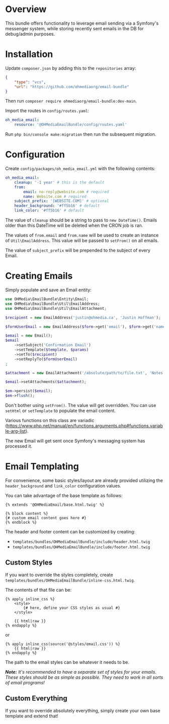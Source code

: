 # Overview

This bundle offers functionality to leverage email sending via a Symfony's
messenger system, while storing recently sent emails in the DB for debug/admin
purposes.

# Installation

Update `composer.json` by adding this to the `repositories` array:

```json
{
    "type": "vcs",
    "url": "https://github.com/ohmediaorg/email-bundle"
}
```

Then run `composer require ohmediaorg/email-bundle:dev-main`.

Import the routes in `config/routes.yaml`:

```yaml
oh_media_email:
    resource: '@OHMediaEmailBundle/config/routes.yaml'
```

Run `php bin/console make:migration` then run the subsequent migration.

# Configuration

Create `config/packages/oh_media_email.yml` with the following contents:

```yaml
oh_media_email:
    cleanup: '-1 year' # this is the default
    from:
        email: no-reply@website.com # required
        name: Website.com # required
    subject_prefix: '[WEBSITE.COM]' # optional
    header_background: '#ff5b16' # default
    link_color: '#ff5b16' # default
```

The value of `cleanup` should be a string to pass to `new DateTime()`. Emails
older than this DateTime will be deleted when the CRON job is ran.

The values of `from.email` and `from.name` will be used to create an instance of
`Util\EmailAddress`. This value will be passed to `setFrom()` on all emails.

The value of `subject_prefix` will be prepended to the subject of every Email.

# Creating Emails

Simply populate and save an Email entity:

```php
use OHMedia\EmailBundle\Entity\Email;
use OHMedia\EmailBundle\Util\EmailAddress;
use OHMedia\EmailBundle\Util\EmailAttachment;

$recipient = new EmailAddress('justin@ohmedia.ca', 'Justin Hoffman');

$formUserEmail = new EmailAddress($form->get('email'), $form->get('name'));

$email = new Email();
$email
    ->setSubject('Confirmation Email')
    ->setTemplate($template, $params)
    ->setTo($recipient)
    ->setReplyTo($formUserEmail)
;

$attachment = new EmailAttachment('/absolute/path/to/file.txt', 'Notes');

$email->setAttachments($attachment);

$em->persist($email);
$em->flush();
```

Don't bother using `setFrom()`. The value will get overridden. You can use
`setHtml` or `setTemplate` to populate the email content.

Various functions on this class are variadic (https://www.php.net/manual/en/functions.arguments.php#functions.variable-arg-list).

The new Email will get sent once Symfony's messaging system has processed it.

# Email Templating

For convenience, some basic styles/layout are already provided utilizing the
`header_background` and `link_color` configuration values.

You can take advantage of the base template as follows:

```twig
{% extends '@OHMediaEmail/base.html.twig' %}

{% block content %}
{# custom email content goes here #}
{% endblock %}
```

The header and footer content can be customized by creating:

- `templates/bundles/OHMediaEmailBundle/include/header.html.twig`
- `templates/bundles/OHMediaEmailBundle/include/footer.html.twig`

## Custom Styles

If you want to override the styles completely, create
`templates/bundles/OHMediaEmailBundle/inline-css.html.twig`.

The contents of that file can be:

```twig
{% apply inline_css %}
    <style>
        {# here, define your CSS styles as usual #}
    </style>

    {{ html|raw }}
{% endapply %}
```

or

```twig
{% apply inline_css(source('@styles/email.css')) %}
    {{ html|raw }}
{% endapply %}
```

The path to the email styles can be whatever it needs to be.

_**Note:** It's recommended to have a separate set of styles for your emails. These
styles should be as simple as possible. They need to work in all sorts of email
programs!_

## Custom Everything

If you want to override absolutely everything, simply create your own base template and extend that!
